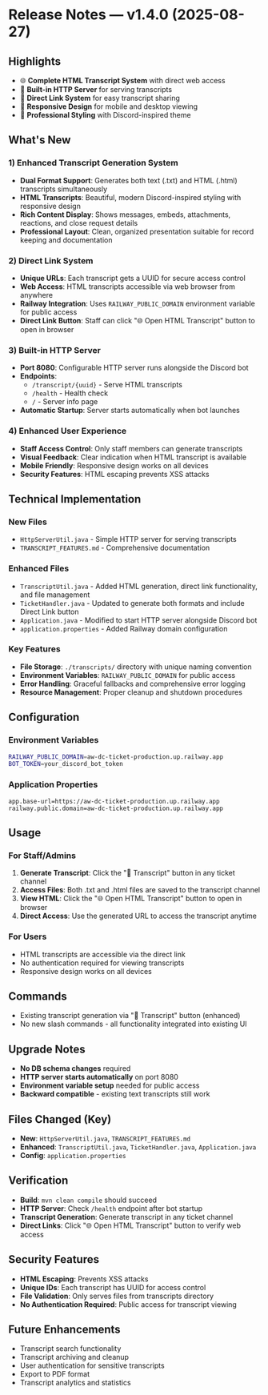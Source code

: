 # Release Notes — v1.4.0 (2025-08-27)

## Highlights
- 🌐 **Complete HTML Transcript System** with direct web access
- 🚀 **Built-in HTTP Server** for serving transcripts
- 🔗 **Direct Link System** for easy transcript sharing
- 📱 **Responsive Design** for mobile and desktop viewing
- 🎨 **Professional Styling** with Discord-inspired theme

## What's New

### 1) Enhanced Transcript Generation System
- **Dual Format Support**: Generates both text (.txt) and HTML (.html) transcripts simultaneously
- **HTML Transcripts**: Beautiful, modern Discord-inspired styling with responsive design
- **Rich Content Display**: Shows messages, embeds, attachments, reactions, and close request details
- **Professional Layout**: Clean, organized presentation suitable for record keeping and documentation

### 2) Direct Link System
- **Unique URLs**: Each transcript gets a UUID for secure access control
- **Web Access**: HTML transcripts accessible via web browser from anywhere
- **Railway Integration**: Uses `RAILWAY_PUBLIC_DOMAIN` environment variable for public access
- **Direct Link Button**: Staff can click "🌐 Open HTML Transcript" button to open in browser

### 3) Built-in HTTP Server
- **Port 8080**: Configurable HTTP server runs alongside the Discord bot
- **Endpoints**: 
  - `/transcript/{uuid}` - Serve HTML transcripts
  - `/health` - Health check
  - `/` - Server info page
- **Automatic Startup**: Server starts automatically when bot launches

### 4) Enhanced User Experience
- **Staff Access Control**: Only staff members can generate transcripts
- **Visual Feedback**: Clear indication when HTML transcript is available
- **Mobile Friendly**: Responsive design works on all devices
- **Security Features**: HTML escaping prevents XSS attacks

## Technical Implementation

### New Files
- `HttpServerUtil.java` - Simple HTTP server for serving transcripts
- `TRANSCRIPT_FEATURES.md` - Comprehensive documentation

### Enhanced Files
- `TranscriptUtil.java` - Added HTML generation, direct link functionality, and file management
- `TicketHandler.java` - Updated to generate both formats and include Direct Link button
- `Application.java` - Modified to start HTTP server alongside Discord bot
- `application.properties` - Added Railway domain configuration

### Key Features
- **File Storage**: `./transcripts/` directory with unique naming convention
- **Environment Variables**: `RAILWAY_PUBLIC_DOMAIN` for public access
- **Error Handling**: Graceful fallbacks and comprehensive error logging
- **Resource Management**: Proper cleanup and shutdown procedures

## Configuration

### Environment Variables
```bash
RAILWAY_PUBLIC_DOMAIN=aw-dc-ticket-production.up.railway.app
BOT_TOKEN=your_discord_bot_token
```

### Application Properties
```properties
app.base-url=https://aw-dc-ticket-production.up.railway.app
railway.public.domain=aw-dc-ticket-production.up.railway.app
```

## Usage

### For Staff/Admins
1. **Generate Transcript**: Click the "📄 Transcript" button in any ticket channel
2. **Access Files**: Both .txt and .html files are saved to the transcript channel
3. **View HTML**: Click the "🌐 Open HTML Transcript" button to open in browser
4. **Direct Access**: Use the generated URL to access the transcript anytime

### For Users
- HTML transcripts are accessible via the direct link
- No authentication required for viewing transcripts
- Responsive design works on all devices

## Commands
- Existing transcript generation via "📄 Transcript" button (enhanced)
- No new slash commands - all functionality integrated into existing UI

## Upgrade Notes
- **No DB schema changes** required
- **HTTP server starts automatically** on port 8080
- **Environment variable setup** needed for public access
- **Backward compatible** - existing text transcripts still work

## Files Changed (Key)
- **New**: `HttpServerUtil.java`, `TRANSCRIPT_FEATURES.md`
- **Enhanced**: `TranscriptUtil.java`, `TicketHandler.java`, `Application.java`
- **Config**: `application.properties`

## Verification
- **Build**: `mvn clean compile` should succeed
- **HTTP Server**: Check `/health` endpoint after bot startup
- **Transcript Generation**: Generate transcript in any ticket channel
- **Direct Links**: Click "🌐 Open HTML Transcript" button to verify web access

## Security Features
- **HTML Escaping**: Prevents XSS attacks
- **Unique IDs**: Each transcript has UUID for access control
- **File Validation**: Only serves files from transcripts directory
- **No Authentication Required**: Public access for transcript viewing

## Future Enhancements
- Transcript search functionality
- Transcript archiving and cleanup
- User authentication for sensitive transcripts
- Export to PDF format
- Transcript analytics and statistics
